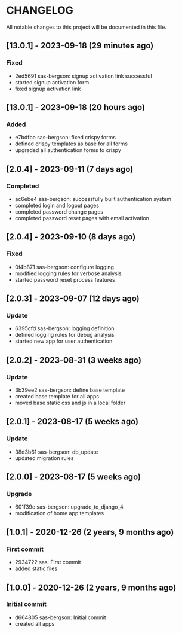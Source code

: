 # CHANGELOG

All notable changes to this project will be documented in this file.

## [13.0.1] - 2023-09-18 (29 minutes ago)

### Fixed

- 2ed5691  sas-bergson: signup activation link successful
- started signup activation form
- fixed signup activation link

## [13.0.1] - 2023-09-18 (20 hours ago)

### Added

- e7bdfba  sas-bergson: fixed crispy forms
- defined crispy templates as base for all forms
- upgraded all authentication forms to crispy

## [2.0.4] - 2023-09-11 (7 days ago)

### Completed

- ac6ebe4  sas-bergson: successfully built authentication system
- completed login and logout pages
- completed password change pages
- completed password reset pages with email activation

## [2.0.4] - 2023-09-10 (8 days ago)

### Fixed

- 0f4b871  sas-bergson: configure logging
- modified logging rules for verbose analysis
- started password reset process features

## [2.0.3] - 2023-09-07 (12 days ago)

### Update

- 6395cfd  sas-bergson: logging definition
- defined logging rules for debug analysis
- started new app for user authentication

## [2.0.2] - 2023-08-31 (3 weeks ago) 

### Update

- 3b39ee2  sas-bergson: define base template
- created  base template for all apps
- moved base static css and js in a local folder

## [2.0.1] - 2023-08-17 (5 weeks ago) 

### Update

- 38d3b61  sas-bergson: db_update
- updated migration rules

## [2.0.0] - 2023-08-17 (5 weeks ago)

### Upgrade

- 601f39e  sas-bergson: upgrade_to_django_4
- modification of home app templates

## [1.0.1] - 2020-12-26 (2 years, 9 months ago)	

### First commit

- 2934722  sas: First commit
- added static files

## [1.0.0] - 2020-12-26 (2 years, 9 months ago)

### Initial commit

- d664805  sas-bergson: Initial commit
- created all apps
